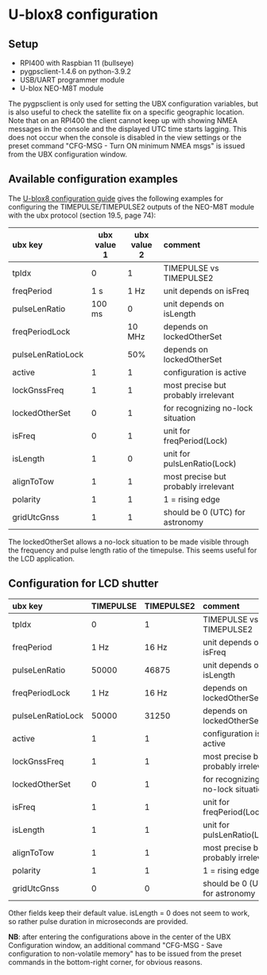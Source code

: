 # U-blox8 configuration

## Setup
- RPI400 with Raspbian 11 (bullseye)
- pygpsclient-1.4.6 on python-3.9.2
- USB/UART programmer module
- U-blox NEO-M8T module

The pygpsclient is only used for setting the UBX configuration variables, but is also useful to check the satellite fix on a specific geographic location. Note that on an RPI400 the client cannot keep up with showing NMEA messages in the console and the displayed UTC time starts lagging. This does not occur when the console is disabled in the view settings or the preset command "CFG-MSG - Turn ON minimum NMEA msgs" is issued from the UBX configuration window.

## Available configuration examples
The [U-blox8 configuration guide](https://content.u-blox.com/sites/default/files/products/documents/u-blox8-M8_ReceiverDescrProtSpec_UBX-13003221.pdf) gives the following examples for configuring the TIMEPULSE/TIMEPULSE2 outputs of the NEO-M8T module with the ubx protocol (section 19.5, page 74):

| ubx key           | ubx value 1 | ubx value 2 | comment |
| :------------     | ----------- | ----------- | :------ |
| tpIdx             | 0           | 1           | TIMEPULSE vs TIMEPULSE2 |
| freqPeriod        | 1 s         | 1 Hz        | unit depends on isFreq |
| pulseLenRatio     | 100 ms      | 0           | unit depends on isLength |
| freqPeriodLock    |             | 10 MHz      | depends on lockedOtherSet |
| pulseLenRatioLock |             | 50%         | depends on lockedOtherSet |
| active            | 1           | 1           | configuration is active |
| lockGnssFreq      | 1           | 1           | most precise but probably irrelevant |
| lockedOtherSet    | 0           | 1           | for recognizing no-lock situation |
| isFreq            | 0           | 1           | unit for freqPeriod(Lock) |
| isLength          | 1           | 0           | unit for pulsLenRatio(Lock) |
| alignToTow        | 1           | 1           | most precise but probably irrelevant |
| polarity          | 1           | 1           | 1 = rising edge |
| gridUtcGnss       | 1           | 1           | should be 0 (UTC) for astronomy |

The lockedOtherSet allows a no-lock situation to be made visible through the frequency and pulse length ratio of the timepulse. This seems useful for the LCD application.

## Configuration for LCD shutter

| ubx key           | TIMEPULSE   | TIMEPULSE2  | comment |
| :------------     | ----------- | ----------- | :------ |
| tpIdx             | 0           | 1           | TIMEPULSE vs TIMEPULSE2 |
| freqPeriod        | 1 Hz        | 16 Hz       | unit depends on isFreq |
| pulseLenRatio     | 50000       | 46875       | unit depends on isLength |
| freqPeriodLock    | 1 Hz        | 16 Hz       | depends on lockedOtherSet |
| pulseLenRatioLock | 50000       | 31250       | depends on lockedOtherSet |
| active            | 1           | 1           | configuration is active |
| lockGnssFreq      | 1           | 1           | most precise but probably irrelevant |
| lockedOtherSet    | 0           | 1           | for recognizing no-lock situation |
| isFreq            | 1           | 1           | unit for freqPeriod(Lock) |
| isLength          | 1           | 1           | unit for pulsLenRatio(Lock) |
| alignToTow        | 1           | 1           | most precise but probably irrelevant |
| polarity          | 1           | 1           | 1 = rising edge |
| gridUtcGnss       | 0           | 0           | should be 0 (UTC) for astronomy |

Other fields keep their default value.
isLength = 0 does not seem to work, so rather pulse duration in microseconds are provided.

**NB**: after entering the configurations above in the center of the UBX Configuration window, an additional command "CFG-MSG - Save configuration to non-volatile memory" has to be issued from the preset commands in the bottom-right corner, for obvious reasons.





